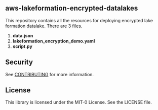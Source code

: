 ## aws-lakeformation-encrypted-datalakes

This repository contains all the resources for deploying encrypted lake formation datalake.
There are 3 files.
1) **data.json**
2) **lakeformation_encryption_demo.yaml**
3) **script.py**

## Security

See [CONTRIBUTING](CONTRIBUTING.md#security-issue-notifications) for more information.

## License

This library is licensed under the MIT-0 License. See the LICENSE file.

